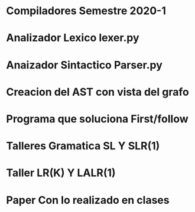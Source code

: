 # Compiladores Semestre 2020-1
# Analizador Lexico lexer.py
# Anaizador Sintactico Parser.py
# Creacion del AST con vista del grafo
# Programa que soluciona First/follow
# Talleres Gramatica SL Y SLR(1)
# Taller LR(K) Y LALR(1)
# Paper Con lo realizado en clases

